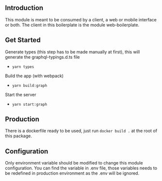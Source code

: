 ## Introduction

This module is meant to be consumed by a client, a web or mobile interface or both. The client in this boilerplate is the module web-boilerplate.

## Get Started

Generate types (this step has to be made manually at first), this will generate the graphql-typings.d.ts file

- `yarn types`

Build the app (with webpack)

- `yarn build:graph`

Start the server

- `yarn start:graph`

## Production

There is a dockerfile ready to be used, just run `docker build .` at the root of this package.

## Configuration

Only environment variable should be modified to change this module configuration. You can find the variable in .env file, those variables needs to be redefined in production environment as the .env will be ignored.
